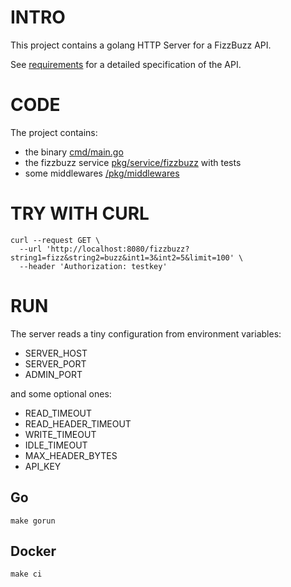# INTRO

This project contains a golang HTTP Server for a FizzBuzz API.

See [requirements](REQUIREMENTS.md) for a detailed specification of the API.

# CODE

The project contains:

- the binary [cmd/main.go](/cmd/main.go)
- the fizzbuzz service [pkg/service/fizzbuzz](/pkg/service/fizzbuzz/) with tests
- some middlewares [/pkg/middlewares](/pkg/middlewares/)

# TRY WITH CURL

```
curl --request GET \
  --url 'http://localhost:8080/fizzbuzz?string1=fizz&string2=buzz&int1=3&int2=5&limit=100' \
  --header 'Authorization: testkey'
```

# RUN

The server reads a tiny configuration from environment variables:
- SERVER_HOST
- SERVER_PORT
- ADMIN_PORT

and some optional ones:
- READ_TIMEOUT
- READ_HEADER_TIMEOUT
- WRITE_TIMEOUT
- IDLE_TIMEOUT
- MAX_HEADER_BYTES
- API_KEY

## Go
```make gorun```

## Docker
```make ci```

